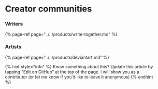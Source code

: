 # Creator communities

### Writers

{% page-ref page="../../products/write-together.md" %}



### Artists

{% page-ref page="../../products/deviantart.md" %}



{% hint style="info" %}
Know something about this? Update this article by tapping "Edit on GitHub" at the top of the page. I will show you as a contributor \(or let me know if you'd like to leave it anonymous\)
{% endhint %}

